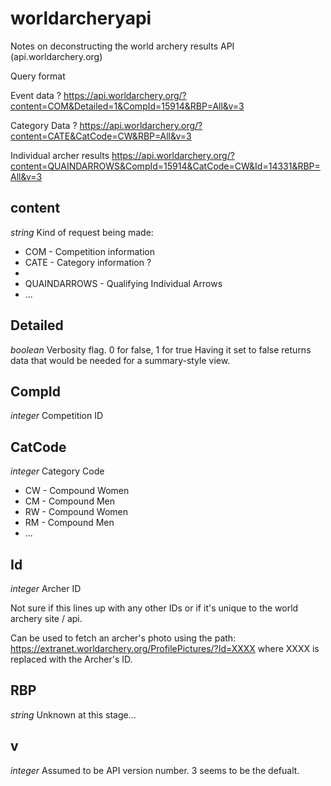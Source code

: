 # worldarcheryapi
Notes on deconstructing the world archery results API (api.worldarchery.org)

Query format

Event data ?
https://api.worldarchery.org/?content=COM&Detailed=1&CompId=15914&RBP=All&v=3

Category Data ?
https://api.worldarchery.org/?content=CATE&CatCode=CW&RBP=All&v=3

Individual archer results
https://api.worldarchery.org/?content=QUAINDARROWS&CompId=15914&CatCode=CW&Id=14331&RBP=All&v=3

## content

_string_ 
Kind of request being made:

* COM - Competition information
* CATE - Category information ?
* 
* QUAINDARROWS - Qualifying Individual Arrows
* ...

## Detailed

_boolean_ Verbosity flag. 0 for false, 1 for true
Having it set to false returns data that would be needed for a summary-style view.

## CompId

_integer_ Competition ID

## CatCode

_integer_ Category Code

* CW - Compound Women
* CM - Compound Men
* RW - Compound Women
* RM - Compound Men
* ...

## Id

_integer_ Archer ID 

Not sure if this lines up with any other IDs or if it's unique to the world archery site / api.

Can be used to fetch an archer's photo using the path: https://extranet.worldarchery.org/ProfilePictures/?Id=XXXX where XXXX is replaced with the Archer's ID.

## RBP

_string_ Unknown at this stage...

## v

_integer_ Assumed to be API version number. 3 seems to be the defualt.

